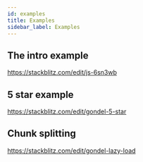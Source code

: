 ```yaml
---
id: examples
title: Examples
sidebar_label: Examples
---
```


## The intro example
https://stackblitz.com/edit/js-6sn3wb

## 5 star example
https://stackblitz.com/edit/gondel-5-star

## Chunk splitting
https://stackblitz.com/edit/gondel-lazy-load
